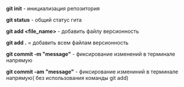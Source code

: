**git init** - инициализация репозитория

**git status** - общий статус гита

**git add <file_name>** - добавить файлу версионность

**git add .** = добавить всем файлам версионность

**git commit -m "message"** - фиксирование изменений в терминале напрямую

**git commit -am "message"** - фиксирование измениний в терминале напрямую( без использования команды git add)